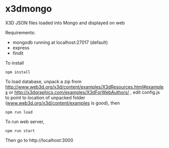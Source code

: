 # x3dmongo
X3D JSON files loaded into Mongo and displayed on web

Requirements:
* mongodb running at localhost:27017 (default)
* express
* findit
    
To install
```
npm install
```

To load database, unpack a zip from http://www.web3d.org/x3d/content/examples/X3dResources.html#examples or http://x3dgraphics.com/examples/X3dForWebAuthors/ , edit config.js to point to location of unpacked folder (www.web3d.org/x3d/content/examples is good), then

```
npm run load
```

To run web server,

```
npm run start
```

Then go to http://localhost:3000
